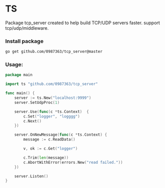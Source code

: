 # TS
Package tcp_server created to help build TCP/UDP servers faster. support tcp/udp/middleware.

### Install package

``` bash
go get github.com/0987363/tcp_server@master
```

### Usage:

``` go
package main

import ts "github.com/0987363/tcp_server"

func main() {
	server := ts.New("localhost:9999")
	server.SetUdpProc(1)

    server.Use(func(c *ts.Context)  {
        c.Set("logger", "logggg")
        c.Next()
    })

	server.OnNewMessage(func(c *ts.Context) {
		message := c.ReadData()

		v, ok := c.Get("logger")

		c.Trim(len(message))
		c.AbortWithError(errors.New("read failed."))
	})

    server.Listen()
}
```
